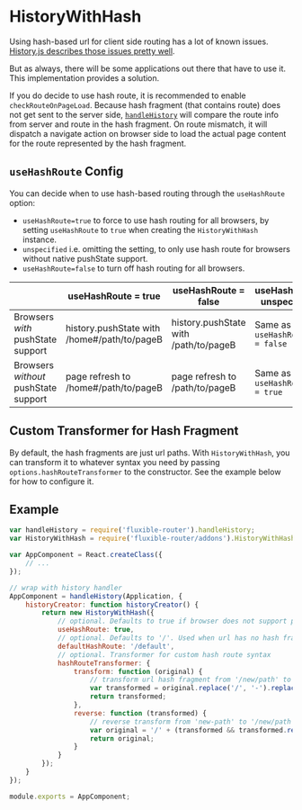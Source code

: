 # HistoryWithHash

Using hash-based url for client side routing has a lot of known issues.  [History.js describes those issues pretty well](https://github.com/browserstate/history.js/wiki/Intelligent-State-Handling).

But as always, there will be some applications out there that have to use it.  This implementation provides a solution.

If you do decide to use hash route, it is recommended to enable `checkRouteOnPageLoad`.  Because hash fragment (that contains route) does not get sent to the server side, [`handleHistory`](../handleHistory.md) will compare the route info from server and route in the hash fragment.  On route mismatch, it will dispatch a navigate action on browser side to load the actual page content for the route represented by the hash fragment.

## `useHashRoute` Config

You can decide when to use hash-based routing through the `useHashRoute` option:

* `useHashRoute=true` to force to use hash routing for all browsers, by setting `useHashRoute` to `true` when creating the `HistoryWithHash` instance.
* `unspecified` i.e. omitting the setting, to only use hash route for browsers without native pushState support.
* `useHashRoute=false` to turn off hash routing for all browsers.

|  | useHashRoute = true | useHashRoute = false | useHashRoute unspecified |
|--|---------------------|----------------------|--------------------------|
| Browsers *with* pushState support | history.pushState with /home#/path/to/pageB | history.pushState with /path/to/pageB | Same as `useHashRoute = false` |
| Browsers *without* pushState support | page refresh to /home#/path/to/pageB | page refresh to /path/to/pageB | Same as `useHashRoute = true` |

## Custom Transformer for Hash Fragment

By default, the hash fragments are just url paths.  With `HistoryWithHash`, you can transform it to whatever syntax you need by passing `options.hashRouteTransformer` to the constructor.  See the example below for how to configure it.

## Example

```js
var handleHistory = require('fluxible-router').handleHistory;
var HistoryWithHash = require('fluxible-router/addons').HistoryWithHash;

var AppComponent = React.createClass({
    // ...
});

// wrap with history handler
AppComponent = handleHistory(Application, {
    historyCreator: function historyCreator() {
        return new HistoryWithHash({
            // optional. Defaults to true if browser does not support pushState; false otherwise.
            useHashRoute: true,
            // optional. Defaults to '/'. Used when url has no hash fragment
            defaultHashRoute: '/default',
            // optional. Transformer for custom hash route syntax
            hashRouteTransformer: {
                transform: function (original) {
                    // transform url hash fragment from '/new/path' to 'new-path'
                    var transformed = original.replace('/', '-').replace(/^(\-+)/, '');
                    return transformed;
                },
                reverse: function (transformed) {
                    // reverse transform from 'new-path' to '/new/path'
                    var original = '/' + (transformed && transformed.replace('-', '/'));
                    return original;
                }
            }
        });
    }
});

module.exports = AppComponent;
```
